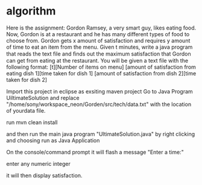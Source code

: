 # algorithm

Here is the assignment: 
 Gordon Ramsey, a very smart guy, likes eating food. Now, Gordon is at a restaurant and he has many different types of food to choose from. Gordon gets x amount of satisfaction and requires y amount of time to eat an item from the menu. Given t minutes, write a java program that reads the text file and ﬁnds out the maximum satisfaction that Gordon can get from eating at the restaurant. You will be given a text file with the following format:
[t][Number of items on menu]
[amount of satisfaction from eating dish 1][time taken for dish 1]
[amount of satisfaction from dish 2][time taken for dish 2]

Import this project in eclipse as exsiting maven project
Go to Java Program UiltimateSolution and replace "/home/sony/workspace_neon/Gorden/src/tech/data.txt" with the location of yourdata file.

run mvn clean install

and then run the main java program "UltimateSolution.java" by right clicking and choosing run as Java Application

On the console/command prompt it will flash a message "Enter a time:"

enter any numeric integer

it will then display satisfaction.
